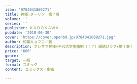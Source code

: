 ```yaml
---
isbn: '9784041069271'
title: 神様☆ダーリン　第７巻
volume: ''
series: ''
publisher: ＫＡＤＯＫＡＷＡ
pubdate: '2018-06-30'
cover: 'https://cover.openbd.jp/9784041069271.jpg'
author: 相葉キョウコ／著
description: オレサマ神様×平凡大学生強制（！？）縁結びラブ★第７巻！
price: '600'
genre: ''
target: 一般
format: コミック
content: コミックス・劇画

---
```

